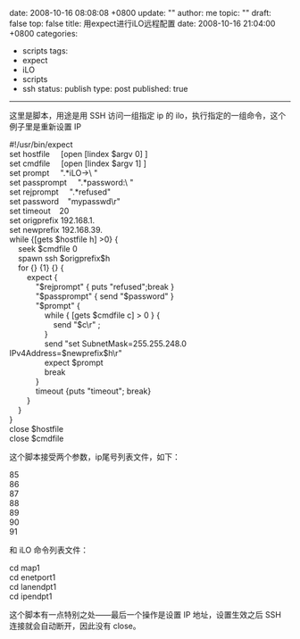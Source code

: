 date: 2008-10-16 08:08:08 +0800
update: ""
author: me
topic: ""
draft: false
top: false
title: 用expect进行iLO远程配置
date: 2008-10-16 21:04:00 +0800
categories:
- scripts
tags:
- expect
- iLO
- scripts
- ssh
status: publish
type: post
published: true
---
<p>这里是脚本，用途是用 SSH 访问一组指定 ip 的 ilo，执行指定的一组命令，这个例子里是重新设置 IP</p>

<p>#!/usr/bin/expect   <br />set hostfile&#160;&#160;&#160;&#160; [open [lindex $argv 0] ]    <br />set cmdfile&#160;&#160;&#160;&#160; [open [lindex $argv 1] ]    <br />set prompt&#160;&#160;&#160;&#160; &quot;.*iLO-&gt;\ &quot;    <br />set passprompt&#160;&#160;&#160;&#160; &quot;.*password:\ &quot;    <br />set rejprompt&#160;&#160;&#160;&#160; &quot;.*refused&quot;    <br />set password&#160;&#160;&#160; &quot;mypasswd\r&quot;    <br />set timeout&#160;&#160;&#160; 20    <br />set origprefix 192.168.1.    <br />set newprefix 192.168.39.    <br />while {[gets $hostfile h] &gt;0} {    <br />&#160;&#160;&#160; seek $cmdfile 0    <br />&#160;&#160;&#160; spawn ssh $origprefix$h    <br />&#160;&#160;&#160; for {} {1} {} {    <br />&#160;&#160;&#160;&#160;&#160;&#160;&#160; expect {    <br />&#160;&#160;&#160;&#160;&#160;&#160;&#160;&#160;&#160;&#160;&#160; &quot;$rejprompt&quot; { puts &quot;refused&quot;;break }    <br />&#160;&#160;&#160;&#160;&#160;&#160;&#160;&#160;&#160;&#160;&#160; &quot;$passprompt&quot; { send &quot;$password&quot; }    <br />&#160;&#160;&#160;&#160;&#160;&#160;&#160;&#160;&#160;&#160;&#160; &quot;$prompt&quot; {     <br />&#160;&#160;&#160;&#160;&#160;&#160;&#160;&#160;&#160;&#160;&#160;&#160;&#160;&#160;&#160; while { [gets $cmdfile c] &gt; 0 } {    <br />&#160;&#160;&#160;&#160;&#160;&#160;&#160;&#160;&#160;&#160;&#160;&#160;&#160;&#160;&#160;&#160;&#160;&#160;&#160; send &quot;$c\r&quot; ;     <br />&#160;&#160;&#160;&#160;&#160;&#160;&#160;&#160;&#160;&#160;&#160;&#160;&#160;&#160;&#160; }     <br />&#160;&#160;&#160;&#160;&#160;&#160;&#160;&#160;&#160;&#160;&#160;&#160;&#160;&#160;&#160; send &quot;set SubnetMask=255.255.248.0 IPv4Address=$newprefix$h\r&quot;    <br />&#160;&#160;&#160;&#160;&#160;&#160;&#160;&#160;&#160;&#160;&#160;&#160;&#160;&#160;&#160; expect $prompt    <br />&#160;&#160;&#160;&#160;&#160;&#160;&#160;&#160;&#160;&#160;&#160;&#160;&#160;&#160;&#160; break    <br />&#160;&#160;&#160;&#160;&#160;&#160;&#160;&#160;&#160;&#160;&#160; }    <br />&#160;&#160;&#160;&#160;&#160;&#160;&#160;&#160;&#160;&#160;&#160; timeout {puts &quot;timeout&quot;; break}    <br />&#160;&#160;&#160;&#160;&#160;&#160;&#160; }    <br />&#160;&#160;&#160; }    <br />}    <br />close $hostfile    <br />close $cmdfile</p>

<p>这个脚本接受两个参数，ip尾号列表文件，如下：</p>

<p>85   <br />86    <br />87    <br />88    <br />89    <br />90    <br />91</p>

<p>和 iLO 命令列表文件：</p>

<p>cd map1   <br />cd enetport1    <br />cd lanendpt1    <br />cd ipendpt1</p>

<p>这个脚本有一点特别之处——最后一个操作是设置 IP 地址，设置生效之后 SSH 连接就会自动断开，因此没有 close。</p>
